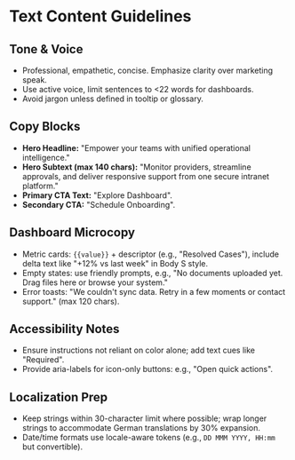# Text Content Guidelines

## Tone & Voice
- Professional, empathetic, concise. Emphasize clarity over marketing speak.
- Use active voice, limit sentences to <22 words for dashboards.
- Avoid jargon unless defined in tooltip or glossary.

## Copy Blocks
- **Hero Headline:** "Empower your teams with unified operational intelligence."
- **Hero Subtext (max 140 chars):** "Monitor providers, streamline approvals, and deliver responsive support from one secure intranet platform."
- **Primary CTA Text:** "Explore Dashboard".
- **Secondary CTA:** "Schedule Onboarding".

## Dashboard Microcopy
- Metric cards: `{{value}}` + descriptor (e.g., "Resolved Cases"), include delta text like "+12% vs last week" in Body S style.
- Empty states: use friendly prompts, e.g., "No documents uploaded yet. Drag files here or browse your system."
- Error toasts: "We couldn't sync data. Retry in a few moments or contact support." (max 120 chars).

## Accessibility Notes
- Ensure instructions not reliant on color alone; add text cues like "Required".
- Provide aria-labels for icon-only buttons: e.g., "Open quick actions".

## Localization Prep
- Keep strings within 30-character limit where possible; wrap longer strings to accommodate German translations by 30% expansion.
- Date/time formats use locale-aware tokens (e.g., `DD MMM YYYY, HH:mm` but convertible).

